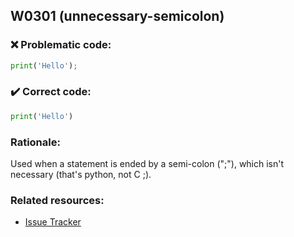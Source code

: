 ## W0301 (unnecessary-semicolon)

### :x: Problematic code:

```python
print('Hello');
```

### :heavy_check_mark: Correct code:

```python
print('Hello')
```

### Rationale:

Used when a statement is ended by a semi-colon (";"), which isn't necessary
(that's python, not C ;).

### Related resources:

- [Issue Tracker](https://github.com/PyCQA/pylint/issues?q=is%3Aissue+%22unnecessary-semicolon%22+OR+%22W0301%22)
